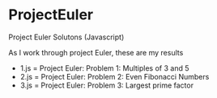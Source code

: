 # ProjectEuler
Project Euler Solutons (Javascript)

As I work through project Euler, these are my results <br>
<ul>
  <li>1.js = Project Euler: Problem 1: Multiples of 3 and 5</li> 
<li>2.js = Project Euler: Problem 2: Even Fibonacci Numbers</li> 
<li>3.js = Project Euler: Problem 3: Largest prime factor</li> 
</ul>
